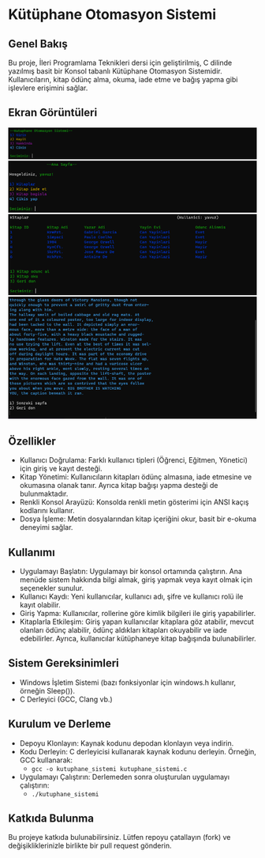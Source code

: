 # Kütüphane Otomasyon Sistemi

## Genel Bakış
Bu proje, İleri Programlama Teknikleri dersi için geliştirilmiş, C dilinde yazılmış basit bir Konsol tabanlı Kütüphane Otomasyon Sistemidir. Kullanıcıların, kitap ödünç alma, okuma, iade etme ve bağış yapma gibi işlevlere erişimini sağlar.

## Ekran Görüntüleri
![Kütüphane Otomasyon Sistemi](images/1.png)
![Kütüphane Otomasyon Sistemi](images/2.png)
![Kütüphane Otomasyon Sistemi](images/3.png)
![Kütüphane Otomasyon Sistemi](images/4.png)

## Özellikler
- Kullanıcı Doğrulama: Farklı kullanıcı tipleri (Öğrenci, Eğitmen, Yönetici) için giriş ve kayıt desteği.
- Kitap Yönetimi: Kullanıcıların kitapları ödünç almasına, iade etmesine ve okumasına olanak tanır. Ayrıca kitap bağışı yapma desteği de bulunmaktadır.
- Renkli Konsol Arayüzü: Konsolda renkli metin gösterimi için ANSI kaçış kodlarını kullanır.
- Dosya İşleme: Metin dosyalarından kitap içeriğini okur, basit bir e-okuma deneyimi sağlar.

## Kullanımı
- Uygulamayı Başlatın: Uygulamayı bir konsol ortamında çalıştırın. Ana menüde sistem hakkında bilgi almak, giriş yapmak veya kayıt olmak için seçenekler sunulur.
- Kullanıcı Kaydı: Yeni kullanıcılar, kullanıcı adı, şifre ve kullanıcı rolü ile kayıt olabilir.
- Giriş Yapma: Kullanıcılar, rollerine göre kimlik bilgileri ile giriş yapabilirler.
- Kitaplarla Etkileşim: Giriş yapan kullanıcılar kitaplara göz atabilir, mevcut olanları ödünç alabilir, ödünç aldıkları kitapları okuyabilir ve iade edebilirler. Ayrıca, kullanıcılar kütüphaneye kitap bağışında bulunabilirler.

## Sistem Gereksinimleri
- Windows İşletim Sistemi (bazı fonksiyonlar için windows.h kullanır, örneğin Sleep()).
- C Derleyici (GCC, Clang vb.)

## Kurulum ve Derleme
- Depoyu Klonlayın: Kaynak kodunu depodan klonlayın veya indirin.
- Kodu Derleyin: C derleyicisi kullanarak kaynak kodunu derleyin. Örneğin, GCC kullanarak:
    - `gcc -o kutuphane_sistemi kutuphane_sistemi.c`
- Uygulamayı Çalıştırın: Derlemeden sonra oluşturulan uygulamayı çalıştırın:
    - `./kutuphane_sistemi`

## Katkıda Bulunma
Bu projeye katkıda bulunabilirsiniz. Lütfen repoyu çatallayın (fork) ve değişikliklerinizle birlikte bir pull request gönderin.
